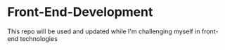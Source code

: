 # Front-End-Development
This repo will be used and updated while I'm challenging myself in front-end technologies
